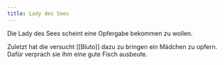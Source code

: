 ```yaml
---
title: Lady des Sees
---
```


Die Lady des Sees scheint eine Opfergabe bekommen zu wollen.

Zuletzt hat die versucht [[Bluto]] dazu zu bringen ein Mädchen zu opfern. Dafür verprach sie ihm eine gute Fisch ausbeute.